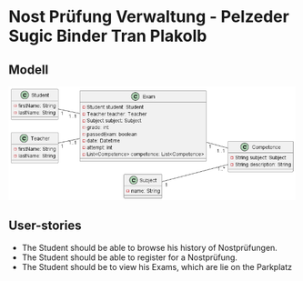 # Nost Prüfung Verwaltung - Pelzeder Sugic Binder Tran Plakolb

## Modell

![alt test](docs/modell.png)

## User-stories

* The Student should be able to browse his history of Nostprüfungen.
* The Student should be able to register for a Nostprüfung.
* The Student should be to view his Exams, which are lie on the Parkplatz
